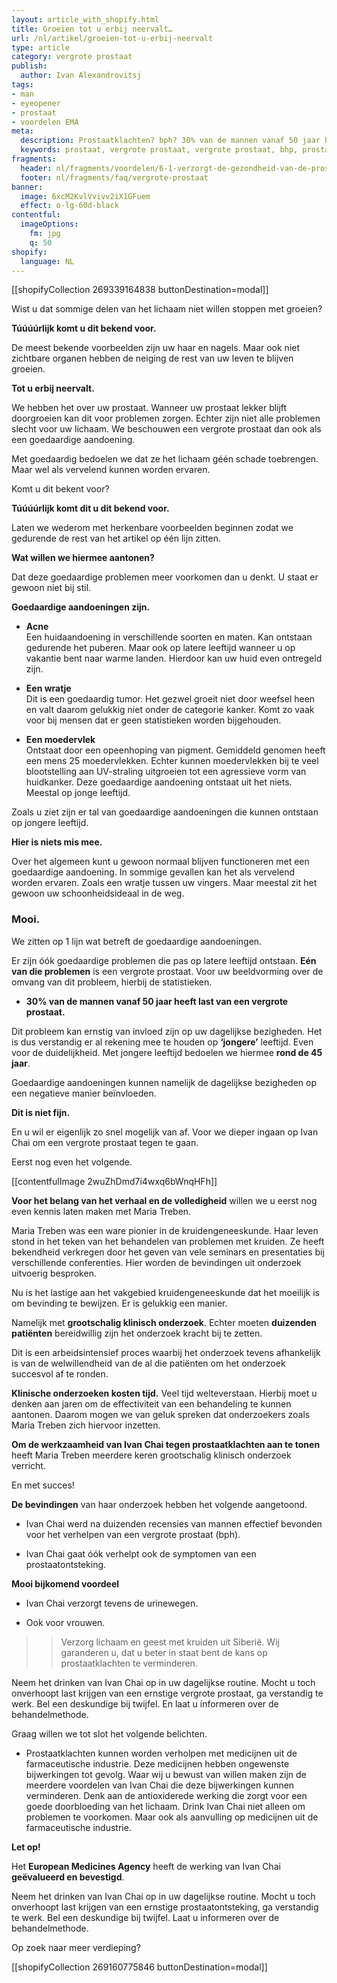 ```yaml
---
layout: article_with_shopify.html
title: Groeien tot u erbij neervalt…
url: /nl/artikel/groeien-tot-u-erbij-neervalt
type: article
category: vergrote prostaat
publish:
  author: Ivan Alexandrovitsj
tags:
- man
- eyeopener
- prostaat
- voordelen EMA
meta:
  description: Prostaatklachten? bph? 30% van de mannen vanaf 50 jaar heeft last van een vergrote prostaat. Ofwel benigne prostaat hyperplasie (BPH). Benieuwd naar de inzichten?
  keywords: prostaat, vergrote prostaat, vergrote prostaat, bhp, prostaat vergroot, benigne prostaat hyperplasie, maria treben, urineverlies
fragments:
  header: nl/fragments/voordelen/6-1-verzorgt-de-gezondheid-van-de-prostaat
  footer: nl/fragments/faq/vergrote-prostaat
banner:
  image: 6xcM2KvlVvivv2iX1GFuem
  effect: o-lg-60d-black
contentful:
  imageOptions:
    fm: jpg
    q: 50
shopify:
  language: NL
---
```

[[shopifyCollection 269339164838 buttonDestination=modal]]

Wist u dat sommige delen van het lichaam niet willen stoppen met groeien?

**Túúúúrlijk komt u dit bekend voor.**

De meest bekende voorbeelden zijn uw haar en nagels. Maar ook niet zichtbare organen hebben de neiging de rest van uw leven te blijven groeien.

**Tot u erbij neervalt.**

We hebben het over uw prostaat. Wanneer uw prostaat lekker blijft doorgroeien kan dit voor problemen zorgen. Echter zijn niet alle problemen slecht voor uw lichaam. We beschouwen een vergrote prostaat dan ook als een goedaardige aandoening.

Met goedaardig bedoelen we dat ze het lichaam géén schade toebrengen. Maar wel als vervelend kunnen worden ervaren.

Komt u dit bekent voor?

**Túúúúrlijk komt dit u dit bekend voor.**

Laten we wederom met herkenbare voorbeelden beginnen zodat we gedurende de rest van het artikel op één lijn zitten.

**Wat willen we hiermee aantonen?**

Dat deze goedaardige problemen meer voorkomen dan u denkt. U staat er gewoon niet bij stil.

**Goedaardige aandoeningen zijn.**

* **Acne** <br>
Een huidaandoening in verschillende soorten en maten. Kan ontstaan gedurende het puberen. Maar ook op latere leeftijd wanneer u op vakantie bent naar warme landen. Hierdoor kan uw huid even ontregeld zijn.

* **Een wratje** <br>
Dit is een goedaardig tumor. Het gezwel groeit niet door weefsel heen en valt daarom gelukkig niet onder de categorie kanker. Komt zo vaak voor bij mensen dat er geen statistieken worden bijgehouden.

* **Een moedervlek**  <br>
Ontstaat door een opeenhoping van pigment. Gemiddeld genomen heeft een mens 25 moedervlekken. Echter kunnen moedervlekken bij te veel blootstelling aan UV-straling uitgroeien tot een agressieve vorm van huidkanker. Deze goedaardige aandoening ontstaat uit het niets.
Meestal op jonge leeftijd.

Zoals u ziet zijn er tal van goedaardige aandoeningen die kunnen ontstaan op jongere leeftijd.

**Hier is niets mis mee.**

Over het algemeen kunt u gewoon normaal blijven functioneren met een goedaardige aandoening. In sommige gevallen kan het als vervelend worden ervaren. Zoals een wratje tussen uw vingers. Maar meestal zit het gewoon uw schoonheidsideaal in de weg.

### Mooi.

We zitten op 1 lijn wat betreft de goedaardige aandoeningen.

Er zijn óók goedaardige problemen die pas op latere leeftijd ontstaan. **Eén van die problemen** is een vergrote prostaat. Voor uw beeldvorming over de omvang van dit probleem, hierbij de statistieken.

* **30% van de mannen vanaf 50 jaar heeft last van een vergrote prostaat.**

Dit probleem kan ernstig van invloed zijn op uw dagelijkse bezigheden. Het is dus verstandig er al rekening mee te houden op **‘jongere’** leeftijd. Even voor de duidelijkheid. Met jongere leeftijd bedoelen we hiermee **rond de 45 jaar**.

Goedaardige aandoeningen kunnen namelijk de dagelijkse bezigheden op een negatieve manier beïnvloeden.

**Dit is niet fijn.**

En u wil er eigenlijk zo snel mogelijk van af. Voor we dieper ingaan op Ivan Chai om een vergrote prostaat tegen te gaan.

Eerst nog even het volgende.

[[contentfulImage 2wuZhDmd7i4wxq6bWnqHFh]]

**Voor het belang van het verhaal en de volledigheid** willen we u eerst nog even kennis laten maken met Maria Treben.

Maria Treben was een ware pionier in de kruidengeneeskunde. Haar leven stond in het teken van het behandelen van problemen met kruiden. Ze heeft bekendheid verkregen door het geven van vele seminars en presentaties bij verschillende conferenties. Hier worden de bevindingen uit onderzoek uitvoerig besproken.

Nu is het lastige aan het vakgebied kruidengeneeskunde dat het moeilijk is om bevinding te bewijzen. Er is gelukkig een manier.

Namelijk met **grootschalig klinisch onderzoek**. Echter moeten **duizenden patiënten** bereidwillig zijn het onderzoek kracht bij te zetten.

Dit is een arbeidsintensief proces waarbij het onderzoek tevens afhankelijk is van de welwillendheid van de al die patiënten om het onderzoek succesvol af te ronden.

**Klinische onderzoeken kosten tijd.** Veel tijd welteverstaan. Hierbij moet u denken aan jaren om de effectiviteit van een behandeling te kunnen aantonen. Daarom mogen we van geluk spreken dat onderzoekers zoals Maria Treben zich hiervoor inzetten.

**Om de werkzaamheid van Ivan Chai tegen prostaatklachten aan te tonen** heeft Maria Treben meerdere keren grootschalig klinisch onderzoek verricht.

En met succes!

**De bevindingen** van haar onderzoek hebben het volgende aangetoond.
* Ivan Chai werd na duizenden recensies van mannen effectief bevonden voor het verhelpen van een vergrote prostaat (bph).

* Ivan Chai gaat óók verhelpt ook de symptomen van een prostaatontsteking.

**Mooi bijkomend voordeel**
* Ivan Chai verzorgt tevens de urinewegen.

* Ook voor vrouwen.

>> Verzorg lichaam en geest met kruiden uit Siberië. Wij garanderen u, dat u beter in staat bent de kans op prostaatklachten te verminderen.

Neem het drinken van Ivan Chai op in uw dagelijkse routine. Mocht u toch onverhoopt last krijgen van een ernstige vergrote prostaat, ga verstandig te werk. Bel een deskundige bij twijfel. En laat u informeren over de behandelmethode.

Graag willen we tot slot het volgende belichten.
* Prostaatklachten kunnen worden verholpen met medicijnen uit de farmaceutische industrie. Deze medicijnen hebben ongewenste bijwerkingen tot gevolg. Waar wij u bewust van willen maken zijn de meerdere voordelen van Ivan Chai die deze bijwerkingen kunnen verminderen. Denk aan de antioxiderede werking die zorgt voor een goede doorbloeding van het lichaam. Drink Ivan Chai niet alleen om problemen te voorkomen. Maar ook als aanvulling op medicijnen uit de farmaceutische industrie.

**Let op!**

Het **European Medicines Agency** heeft de werking van Ivan Chai **geëvalueerd en bevestigd**.

Neem het drinken van Ivan Chai op in uw dagelijkse routine. Mocht u toch onverhoopt last krijgen van een ernstige prostaatontsteking, ga verstandig te werk. Bel een deskundige bij twijfel. Laat u informeren over de behandelmethode.

Op zoek naar meer verdieping?

[[shopifyCollection 269160775846 buttonDestination=modal]]
